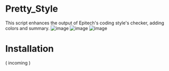 # Pretty_Style
This script enhances the output of Epitech's coding style's checker, adding colors and summary.
![image](https://github.com/Watersrc-stack/Pretty_Style/assets/76213286/40be9f1c-5362-4f07-b39c-2c7c9c3c7d98)
![image](https://github.com/Watersrc-stack/Pretty_Style/assets/76213286/6e06adc9-1d2c-4b8c-9a1c-ffecf6a28fe2)
![image](https://github.com/Watersrc-stack/Pretty_Style/assets/76213286/48bcda2b-5cf5-4efc-af56-e120a1848cb0)

# Installation

( incoming )
